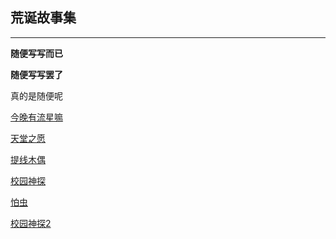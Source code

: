 ## 荒诞故事集

___

**随便写写而已**

**随便写写罢了**

真的是随便呢

[今晚有流星嘛](_posts/novels/2021-3-23-Meteor.md)

[天堂之愿](_posts/novels/2021-3-25-Paradise.md)

[提线木偶](_posts/novels/2021-5-11-Puppet.md)

[校园神探](_posts/novels/2021-5-21-Detective.md)

[怕虫](_posts/novels/2021-5-29-Worm.md)

[校园神探2](_posts/novels/2021-5-30-Detective2.md)
